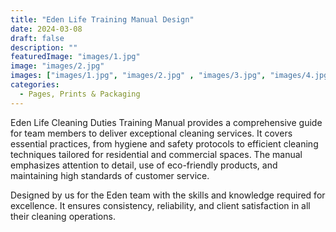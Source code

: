 ```yaml
---
title: "Eden Life Training Manual Design"
date: 2024-03-08
draft: false
description: ""
featuredImage: "images/1.jpg"
image: "images/2.jpg"
images: ["images/1.jpg", "images/2.jpg" , "images/3.jpg", "images/4.jpg" , "images/5.jpg", "images/6.jpg"]
categories:
  - Pages, Prints & Packaging
---
```


Eden Life Cleaning Duties Training Manual provides a comprehensive guide for team members to deliver exceptional cleaning services. It covers essential practices, from hygiene and safety protocols to efficient cleaning techniques tailored for residential and commercial spaces. The manual emphasizes attention to detail, use of eco-friendly products, and maintaining high standards of customer service.

Designed by us for the Eden team with the skills and knowledge required for excellence. It ensures consistency, reliability, and client satisfaction in all their cleaning operations.

